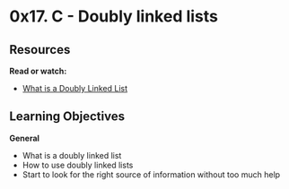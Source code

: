 # 0x17. C - Doubly linked lists

## Resources

**Read or watch:**

- [What is a Doubly Linked List](https://www.youtube.com/watch?v=k0pjD12bzP0)

## Learning Objectives

**General**

- What is a doubly linked list
- How to use doubly linked lists
- Start to look for the right source of information without too much help
